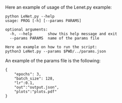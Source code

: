 Here an example of usage of the Lenet.py example:
```
python LeNet.py --help
usage: PROG [-h] [--params PARAMS]

optional arguments:
  -h, --help       show this help message and exit
  --params PARAMS  name of the params file

Here an example on how to run the script:
python3 LeNet.py --params $PWD/../params.json
```
An example of the params file is the following:
```
{
    "epochs": 3, 
    "batch_size": 128, 
    "lr":0.1, 
    "out":"output.json",
    "plots":"plots.pdf"
}
